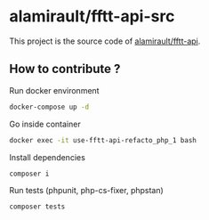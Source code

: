 # alamirault/fftt-api-src

This project is the source code of [alamirault/fftt-api](https://github.com/alamirault/fftt-api).


## How to contribute ?

Run docker environment

```bash
docker-compose up -d
```

Go inside container 

```bash
docker exec -it use-fftt-api-refacto_php_1 bash
```

Install dependencies

```bash
composer i
```

Run tests (phpunit, php-cs-fixer, phpstan)
```bash
composer tests
```